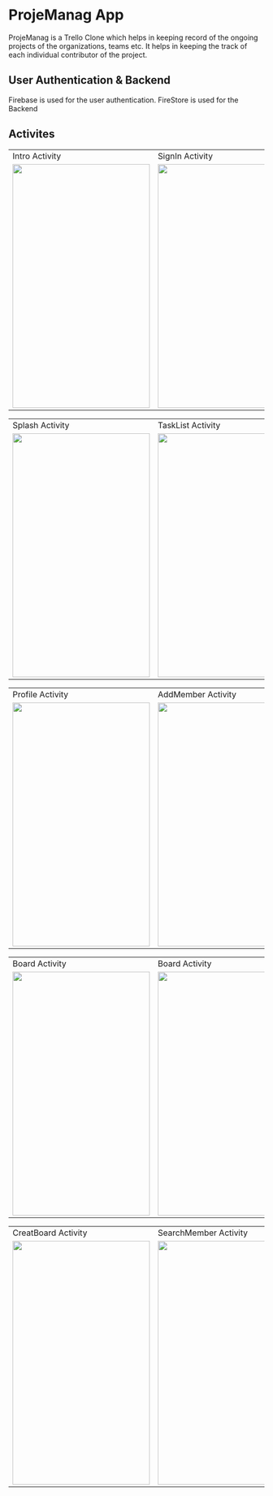 # ProjeManag App
ProjeManag is a Trello Clone which helps in keeping record of the ongoing projects of the organizations, teams etc. It
helps in keeping the track of each individual contributor of the project.

## User Authentication & Backend 
Firebase is used for the user authentication.
FireStore is used for the Backend

## Activites
<table>
  <tr>
    <td>Intro Activity</td>
     <td>SignIn Activity</td>
     <td>SignUp Activity</td>
  </tr>
  <tr>
    <td><img src="https://user-images.githubusercontent.com/64521665/185558358-d064af39-eacf-46ad-be61-0921434d289a.jpg" width=270 height=480></td>
    <td><img src="https://user-images.githubusercontent.com/64521665/185557508-2eaff6c2-659d-4303-a453-df3d931177d8.jpg" width=270 height=480></td>
    <td><img src="https://user-images.githubusercontent.com/64521665/185558435-faffa08c-9611-4d70-84a8-ab9e88e69810.jpg" width=270 height=480></td>
  </tr>
 </table>
 
 <table>
  <tr>
    <td>Splash Activity</td>
     <td>TaskList Activity</td>
     <td>NavBar Activity</td>
  </tr>
  <tr>
    <td><img src="https://user-images.githubusercontent.com/64521665/185563037-324de969-a544-4792-b516-624d3566eaf8.jpg" width=270 height=480></td>
    <td><img src="https://user-images.githubusercontent.com/64521665/185563069-35c5dfc6-7d8d-4b73-ad92-64267bac6a67.jpg" width=270 height=480></td>
    <td><img src="https://user-images.githubusercontent.com/64521665/185563094-e42d665e-06b3-495b-9d81-0b4c780780fc.jpg" width=270 height=480></td>
  </tr>
 </table>
 
 <table>
  <tr>
    <td>Profile Activity</td>
     <td>AddMember Activity</td>
     <td>Board Activity</td>
  </tr>
  <tr>
    <td><img src="https://user-images.githubusercontent.com/64521665/185563121-0e1e4a5d-3ca0-454d-b52e-bb1fb6617a70.jpg" width=270 height=480></td>
    <td><img src="https://user-images.githubusercontent.com/64521665/185563171-2a83ab65-8a67-4e78-9c18-2981a205e9a9.jpg" width=270 height=480></td>
    <td><img src="https://user-images.githubusercontent.com/64521665/185563185-0e9b84e4-de87-44ca-ba8a-9885a2a70f53.jpg" width=270 height=480></td>
  </tr>
 </table>
 
 <table>
  <tr>
    <td>Board Activity</td>
     <td>Board Activity</td>
     <td>EditCard Activity</td>
  </tr>
  <tr>
    <td><img src="https://user-images.githubusercontent.com/64521665/185563189-7e137367-614c-45f9-8666-b4b9377ebddb.jpg" width=270 height=480></td>
    <td><img src="https://user-images.githubusercontent.com/64521665/185563193-ae53df05-d430-492c-9294-23fa4074cdd6.jpg" width=270 height=480></td>
    <td><img src="https://user-images.githubusercontent.com/64521665/185563195-ed351c10-07f8-47cf-9281-00361509de89.jpg" width=270 height=480></td>
  </tr>
 </table>
 
 <table>
 <tr>
    <td>CreatBoard Activity</td>
     <td>SearchMember Activity</td>
  </tr>
  <tr>
    <td><img src="https://user-images.githubusercontent.com/64521665/185563196-753395b5-ef5d-4732-9c0f-347a87753f35.jpg" width=270 height=480></td>
    <td><img src="https://user-images.githubusercontent.com/64521665/185563238-6a6b0fa6-a27c-4ea1-8728-f413a8c23482.jpg" width=270 height=480></td>
  </tr>
 </table>
 
 










